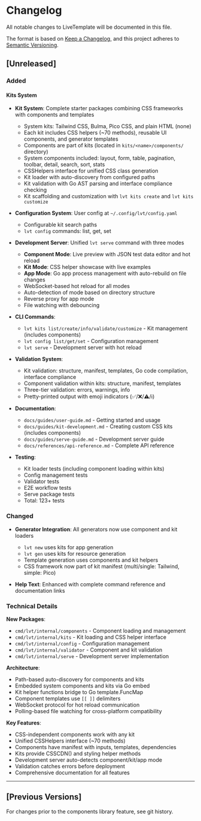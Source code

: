 # Changelog

All notable changes to LiveTemplate will be documented in this file.

The format is based on [Keep a Changelog](https://keepachangelog.com/en/1.0.0/),
and this project adheres to [Semantic Versioning](https://semver.org/spec/v2.0.0.html).

## [Unreleased]

### Added

#### Kits System
- **Kit System**: Complete starter packages combining CSS frameworks with components and templates
  - System kits: Tailwind CSS, Bulma, Pico CSS, and plain HTML (none)
  - Each kit includes CSS helpers (~70 methods), reusable UI components, and generator templates
  - Components are part of kits (located in `kits/<name>/components/` directory)
  - System components included: layout, form, table, pagination, toolbar, detail, search, sort, stats
  - CSSHelpers interface for unified CSS class generation
  - Kit loader with auto-discovery from configured paths
  - Kit validation with Go AST parsing and interface compliance checking
  - Kit scaffolding and customization with `lvt kits create` and `lvt kits customize`

- **Configuration System**: User config at `~/.config/lvt/config.yaml`
  - Configurable kit search paths
  - `lvt config` commands: list, get, set

- **Development Server**: Unified `lvt serve` command with three modes
  - **Component Mode**: Live preview with JSON test data editor and hot reload
  - **Kit Mode**: CSS helper showcase with live examples
  - **App Mode**: Go app process management with auto-rebuild on file changes
  - WebSocket-based hot reload for all modes
  - Auto-detection of mode based on directory structure
  - Reverse proxy for app mode
  - File watching with debouncing

- **CLI Commands**:
  - `lvt kits list/create/info/validate/customize` - Kit management (includes components)
  - `lvt config list/get/set` - Configuration management
  - `lvt serve` - Development server with hot reload

- **Validation System**:
  - Kit validation: structure, manifest, templates, Go code compilation, interface compliance
  - Component validation within kits: structure, manifest, templates
  - Three-tier validation: errors, warnings, info
  - Pretty-printed output with emoji indicators (✅/❌/⚠️/ℹ️)

- **Documentation**:
  - `docs/guides/user-guide.md` - Getting started and usage
  - `docs/guides/kit-development.md` - Creating custom CSS kits (includes components)
  - `docs/guides/serve-guide.md` - Development server guide
  - `docs/references/api-reference.md` - Complete API reference

- **Testing**:
  - Kit loader tests (including component loading within kits)
  - Config management tests
  - Validator tests
  - E2E workflow tests
  - Serve package tests
  - Total: 123+ tests

### Changed

- **Generator Integration**: All generators now use component and kit loaders
  - `lvt new` uses kits for app generation
  - `lvt gen` uses kits for resource generation
  - Template generation uses components and kit helpers
  - CSS framework now part of kit manifest (multi/single: Tailwind, simple: Pico)

- **Help Text**: Enhanced with complete command reference and documentation links

### Technical Details

**New Packages**:
- `cmd/lvt/internal/components` - Component loading and management
- `cmd/lvt/internal/kits` - Kit loading and CSS helper interface
- `cmd/lvt/internal/config` - Configuration management
- `cmd/lvt/internal/validator` - Component and kit validation
- `cmd/lvt/internal/serve` - Development server implementation

**Architecture**:
- Path-based auto-discovery for components and kits
- Embedded system components and kits via Go embed
- Kit helper functions bridge to Go template.FuncMap
- Component templates use `[[ ]]` delimiters
- WebSocket protocol for hot reload communication
- Polling-based file watching for cross-platform compatibility

**Key Features**:
- CSS-independent components work with any kit
- Unified CSSHelpers interface (~70 methods)
- Components have manifest with inputs, templates, dependencies
- Kits provide CSSCDN() and styling helper methods
- Development server auto-detects component/kit/app mode
- Validation catches errors before deployment
- Comprehensive documentation for all features

---

## [Previous Versions]

For changes prior to the components library feature, see git history.
